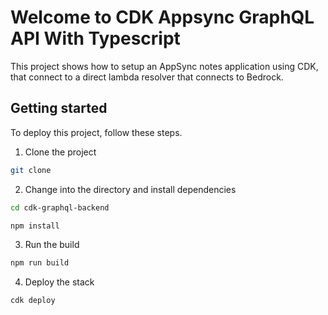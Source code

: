 # Welcome to CDK Appsync GraphQL API With Typescript

This project shows how to setup an AppSync notes application using CDK, that connect to a direct lambda resolver that connects to Bedrock.

## Getting started

To deploy this project, follow these steps.

1. Clone the project

```sh
git clone
```

2. Change into the directory and install dependencies

```sh
cd cdk-graphql-backend

npm install
```

3. Run the build

```sh
npm run build
```

4. Deploy the stack

```sh
cdk deploy
```
